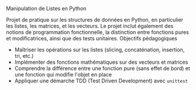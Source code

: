 Manipulation de Listes en Python

Projet de pratique sur les structures de données en Python, en particulier les listes, les matrices, et les vecteurs. Le projet inclut également des notions de programmation fonctionnelle, la distinction entre fonctions pures et modificatrices, ainsi que des tests unitaires.
 Objectifs pédagogiques

- Maîtriser les opérations sur les listes (slicing, concaténation, insertion, tri, etc.)
- Implémenter des fonctions mathématiques sur des vecteurs et matrices
- Comprendre la différence entre une fonction pure (sans effet de bord) et une fonction qui modifie l'objet en place
- Appliquer une démarche TDD (Test Driven Development) avec `unittest`
